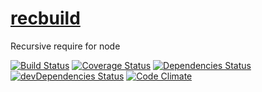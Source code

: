 [recbuild](http://aureooms.github.io/recbuild)
========

Recursive require for node

[![Build Status](https://drone.io/github.com/aureooms/recbuild/status.png)](https://drone.io/github.com/aureooms/recbuild/latest)
[![Coverage Status](https://coveralls.io/repos/aureooms/recbuild/badge.png)](https://coveralls.io/r/aureooms/recbuild)
[![Dependencies Status](https://david-dm.org/aureooms/recbuild.png)](https://david-dm.org/aureooms/recbuild#info=dependencies)
[![devDependencies Status](https://david-dm.org/aureooms/recbuild/dev-status.png)](https://david-dm.org/aureooms/recbuild#info=devDependencies)
[![Code Climate](https://codeclimate.com/github/aureooms/recbuild.png)](https://codeclimate.com/github/aureooms/recbuild)
